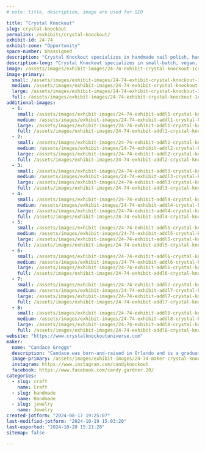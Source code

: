 ```yaml
---
# note: title, description, image are used for SEO

title: "Crystal Knockout"
slug: crystal-knockout
permalink: /exhibits/crystal-knockout/
exhibit-id: 24-74
exhibit-zone: "Opportunity"
space-number: Unassigned
description: "Crystal Knockout specializes in handmade nail polish, hand care items, and cute charm earrings."
description-long: "Crystal Knockout specializes in small-batch, vegan, and handmade nail polish in a variety of colors and finishes. We offer thermal color-changing polish, as well as glow in the dark, magnetic, glitter, flakies, and more. In addition to our polish selection, we make a small selection of hand care items to make your manicure look even better, as well as a collection of charm earrings inspired by creative hobbies and interests."
image: /assets/images/exhibit-images/24-74-exhibit-crystal-knockout-1crystalknockoutlogocolorjpg-large.jpg
image-primary: 
  small: /assets/images/exhibit-images/24-74-exhibit-crystal-knockout-1crystalknockoutlogocolorjpg-small.jpg
  medium: /assets/images/exhibit-images/24-74-exhibit-crystal-knockout-1crystalknockoutlogocolorjpg-medium.jpg
  large: /assets/images/exhibit-images/24-74-exhibit-crystal-knockout-1crystalknockoutlogocolorjpg-large.jpg
  full: /assets/images/exhibit-images/24-74-exhibit-crystal-knockout-1crystalknockoutlogocolorjpg-full.jpg
additional-images: 
  - 1:
    small: /assets/images/exhibit-images/24-74-exhibit-addl1-crystal-knockout-20200828-221209-small.jpg
    medium: /assets/images/exhibit-images/24-74-exhibit-addl1-crystal-knockout-20200828-221209-medium.jpg
    large: /assets/images/exhibit-images/24-74-exhibit-addl1-crystal-knockout-20200828-221209-large.jpg
    full: /assets/images/exhibit-images/24-74-exhibit-addl1-crystal-knockout-20200828-221209-full.jpg
  - 2:
    small: /assets/images/exhibit-images/24-74-exhibit-addl2-crystal-knockout-maximumsustainedshots05-small.jpg
    medium: /assets/images/exhibit-images/24-74-exhibit-addl2-crystal-knockout-maximumsustainedshots05-medium.jpg
    large: /assets/images/exhibit-images/24-74-exhibit-addl2-crystal-knockout-maximumsustainedshots05-large.jpg
    full: /assets/images/exhibit-images/24-74-exhibit-addl2-crystal-knockout-maximumsustainedshots05-full.jpg
  - 3:
    small: /assets/images/exhibit-images/24-74-exhibit-addl3-crystal-knockout-photo-jan-10-8-15-58-pm-small.jpg
    medium: /assets/images/exhibit-images/24-74-exhibit-addl3-crystal-knockout-photo-jan-10-8-15-58-pm-medium.jpg
    large: /assets/images/exhibit-images/24-74-exhibit-addl3-crystal-knockout-photo-jan-10-8-15-58-pm-large.jpg
    full: /assets/images/exhibit-images/24-74-exhibit-addl3-crystal-knockout-photo-jan-10-8-15-58-pm-full.jpg
  - 4:
    small: /assets/images/exhibit-images/24-74-exhibit-addl4-crystal-knockout-photo-jun-10-2023-6-34-30-pm-small.jpg
    medium: /assets/images/exhibit-images/24-74-exhibit-addl4-crystal-knockout-photo-jun-10-2023-6-34-30-pm-medium.jpg
    large: /assets/images/exhibit-images/24-74-exhibit-addl4-crystal-knockout-photo-jun-10-2023-6-34-30-pm-large.jpg
    full: /assets/images/exhibit-images/24-74-exhibit-addl4-crystal-knockout-photo-jun-10-2023-6-34-30-pm-full.jpg
  - 5:
    small: /assets/images/exhibit-images/24-74-exhibit-addl5-crystal-knockout-photo-mar-11-9-55-07-am-small.jpg
    medium: /assets/images/exhibit-images/24-74-exhibit-addl5-crystal-knockout-photo-mar-11-9-55-07-am-medium.jpg
    large: /assets/images/exhibit-images/24-74-exhibit-addl5-crystal-knockout-photo-mar-11-9-55-07-am-large.jpg
    full: /assets/images/exhibit-images/24-74-exhibit-addl5-crystal-knockout-photo-mar-11-9-55-07-am-full.jpg
  - 6:
    small: /assets/images/exhibit-images/24-74-exhibit-addl6-crystal-knockout-photo-nov-05-2022-9-55-46-am-small.jpg
    medium: /assets/images/exhibit-images/24-74-exhibit-addl6-crystal-knockout-photo-nov-05-2022-9-55-46-am-medium.jpg
    large: /assets/images/exhibit-images/24-74-exhibit-addl6-crystal-knockout-photo-nov-05-2022-9-55-46-am-large.jpg
    full: /assets/images/exhibit-images/24-74-exhibit-addl6-crystal-knockout-photo-nov-05-2022-9-55-46-am-full.jpg
  - 7:
    small: /assets/images/exhibit-images/24-74-exhibit-addl7-crystal-knockout-photo-nov-06-2022-1-14-07-pm-small.jpg
    medium: /assets/images/exhibit-images/24-74-exhibit-addl7-crystal-knockout-photo-nov-06-2022-1-14-07-pm-medium.jpg
    large: /assets/images/exhibit-images/24-74-exhibit-addl7-crystal-knockout-photo-nov-06-2022-1-14-07-pm-large.jpg
    full: /assets/images/exhibit-images/24-74-exhibit-addl7-crystal-knockout-photo-nov-06-2022-1-14-07-pm-full.jpg
  - 8:
    small: /assets/images/exhibit-images/24-74-exhibit-addl8-crystal-knockout-photo-nov-06-2022-1-14-20-pm-small.jpg
    medium: /assets/images/exhibit-images/24-74-exhibit-addl8-crystal-knockout-photo-nov-06-2022-1-14-20-pm-medium.jpg
    large: /assets/images/exhibit-images/24-74-exhibit-addl8-crystal-knockout-photo-nov-06-2022-1-14-20-pm-large.jpg
    full: /assets/images/exhibit-images/24-74-exhibit-addl8-crystal-knockout-photo-nov-06-2022-1-14-20-pm-full.jpg
website: "https://www.crystalknockoutuniverse.com"
maker: 
  name: "Candace Greggs"
  description: "Candace was born-and-raised in Orlando and is a graduate of Boone High School and the University of Central Florida. She started her creative journey in 2013 when she opened a small business making crystallized phone cases, wedding decor, and apparel. Soon after, she became interested in vegan and reduced-chemical cosmetics and Crystal Knockout was born. "
  image-primary: /assets/images/exhibit-images/24-74-maker-crystal-knockout-photo-jul-17-11-32-57-ama-medium.jpg
  instagram: https://www.instagram.com/candyknockout
  facebook: https://www.facebook.com/candy.gardner.20/
categories: 
  - slug: craft
    name: Craft
  - slug: handmade
    name: Handmade
  - slug: jewelry
    name: Jewelry
created-jotform: "2024-08-17 19:25:07"
last-modified-jotform: "2024-10-19 15:03:20"
last-exported: "2024-10-20 15:21:28"
sitemap: false

---
```

